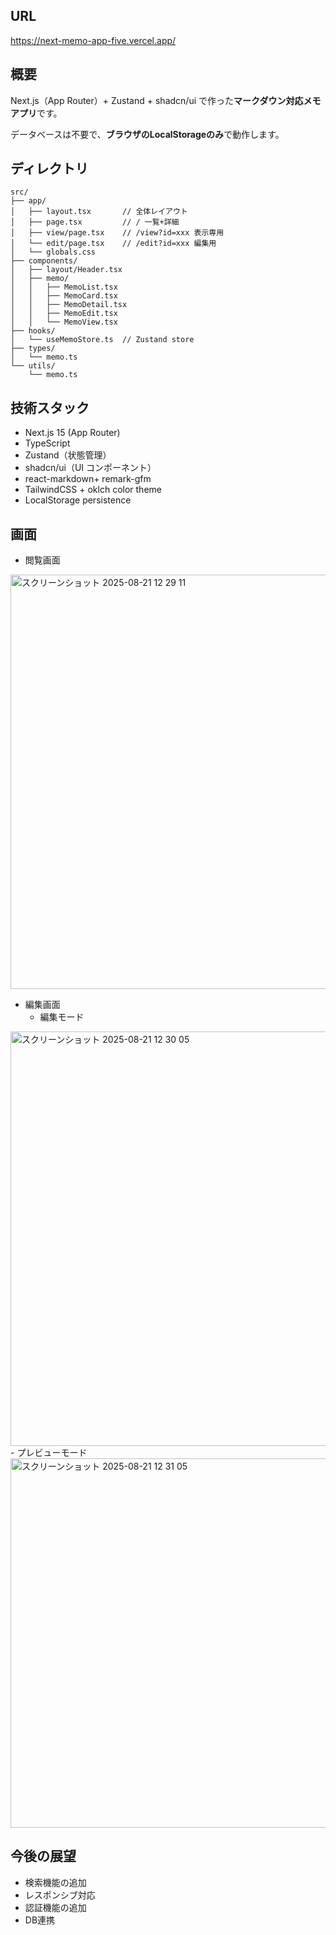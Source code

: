 ## URL
https://next-memo-app-five.vercel.app/

## 概要
Next.js（App Router）+ Zustand + shadcn/ui で作った**マークダウン対応メモアプリ**です。

データベースは不要で、**ブラウザのLocalStorageのみ**で動作します。

## ディレクトリ
```
src/
├── app/
│   ├── layout.tsx       // 全体レイアウト
│   ├── page.tsx         // / 一覧+詳細
│   ├── view/page.tsx    // /view?id=xxx 表示専用
│   └── edit/page.tsx    // /edit?id=xxx 編集用
│   └── globals.css
├── components/
│   ├── layout/Header.tsx
│   ├── memo/
│   │   ├── MemoList.tsx
│   │   ├── MemoCard.tsx
│   │   ├── MemoDetail.tsx
│   │   ├── MemoEdit.tsx
│   │   └── MemoView.tsx
├── hooks/
│   └── useMemoStore.ts  // Zustand store
├── types/
│   └── memo.ts
└── utils/
    └── memo.ts

```
## 技術スタック

 - Next.js 15 (App Router)
 - TypeScript
 - Zustand（状態管理）
 - shadcn/ui（UI コンポーネント）
 - react-markdown+ remark-gfm
 - TailwindCSS + oklch color theme
 - LocalStorage persistence

## 画面
- 閲覧画面
<img width="1440" height="663" alt="スクリーンショット 2025-08-21 12 29 11" src="https://github.com/user-attachments/assets/00122585-3c38-4808-9a83-829805d98e43" />

- 編集画面
  - 編集モード
<img width="1440" height="663" alt="スクリーンショット 2025-08-21 12 30 05" src="https://github.com/user-attachments/assets/4020a667-e871-493a-9756-8040208eda03" />
  - プレビューモード
<img width="1440" height="591" alt="スクリーンショット 2025-08-21 12 31 05" src="https://github.com/user-attachments/assets/818ff5bb-ada5-418d-abb3-ac96e750bea3" />


## 今後の展望
- 検索機能の追加
- レスポンシブ対応
- 認証機能の追加
- DB連携

